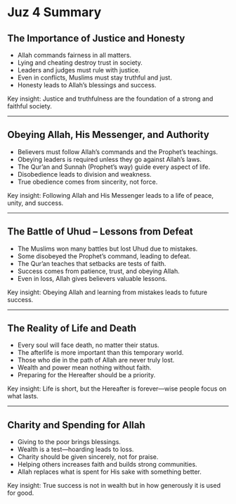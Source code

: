 # Juz 4 Summary  

## The Importance of Justice and Honesty  
- Allah commands fairness in all matters.  
- Lying and cheating destroy trust in society.  
- Leaders and judges must rule with justice.  
- Even in conflicts, Muslims must stay truthful and just.  
- Honesty leads to Allah’s blessings and success.  

Key insight: Justice and truthfulness are the foundation of a strong and faithful society.  

---

## Obeying Allah, His Messenger, and Authority  
- Believers must follow Allah’s commands and the Prophet’s teachings.  
- Obeying leaders is required unless they go against Allah’s laws.  
- The Qur’an and Sunnah (Prophet’s way) guide every aspect of life.  
- Disobedience leads to division and weakness.  
- True obedience comes from sincerity, not force.  

Key insight: Following Allah and His Messenger leads to a life of peace, unity, and success.  

---

## The Battle of Uhud – Lessons from Defeat  
- The Muslims won many battles but lost Uhud due to mistakes.  
- Some disobeyed the Prophet’s command, leading to defeat.  
- The Qur’an teaches that setbacks are tests of faith.  
- Success comes from patience, trust, and obeying Allah.  
- Even in loss, Allah gives believers valuable lessons.  

Key insight: Obeying Allah and learning from mistakes leads to future success.  

---

## The Reality of Life and Death  
- Every soul will face death, no matter their status.  
- The afterlife is more important than this temporary world.  
- Those who die in the path of Allah are never truly lost.  
- Wealth and power mean nothing without faith.  
- Preparing for the Hereafter should be a priority.  

Key insight: Life is short, but the Hereafter is forever—wise people focus on what lasts.  

---

## Charity and Spending for Allah  
- Giving to the poor brings blessings.  
- Wealth is a test—hoarding leads to loss.  
- Charity should be given sincerely, not for praise.  
- Helping others increases faith and builds strong communities.  
- Allah replaces what is spent for His sake with something better.  

Key insight: True success is not in wealth but in how generously it is used for good.  
